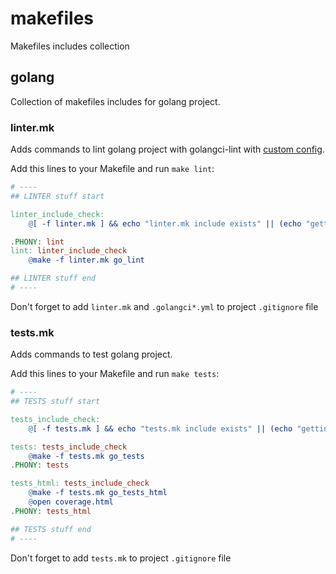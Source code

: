 # makefiles
Makefiles includes collection

## golang

Collection of makefiles includes for golang project.

### linter.mk

Adds commands to lint golang project with golangci-lint with [custom config](https://github.com/spacetab-io/docker-images-golang/blob/master/linter/.golangci.yml).

Add this lines to your Makefile and run `make lint`:

```Makefile
# ----
## LINTER stuff start

linter_include_check:
	@[ -f linter.mk ] && echo "linter.mk include exists" || (echo "getting linter.mk from github.com" && curl -sO https://raw.githubusercontent.com/spacetab-io/makefiles/master/golang/linter.mk)

.PHONY: lint
lint: linter_include_check
	@make -f linter.mk go_lint

## LINTER stuff end
# ----
```

Don't forget to add `linter.mk` and `.golangci*.yml` to project `.gitignore` file

### tests.mk

Adds commands to test golang project.

Add this lines to your Makefile and run `make tests`:

```Makefile
# ----
## TESTS stuff start

tests_include_check:
	@[ -f tests.mk ] && echo "tests.mk include exists" || (echo "getting tests.mk from github.com" && curl -sO https://raw.githubusercontent.com/spacetab-io/makefiles/master/golang/tests.mk)

tests: tests_include_check
	@make -f tests.mk go_tests
.PHONY: tests

tests_html: tests_include_check
	@make -f tests.mk go_tests_html
	@open coverage.html
.PHONY: tests_html

## TESTS stuff end
# ----
```

Don't forget to add `tests.mk` to project `.gitignore` file
